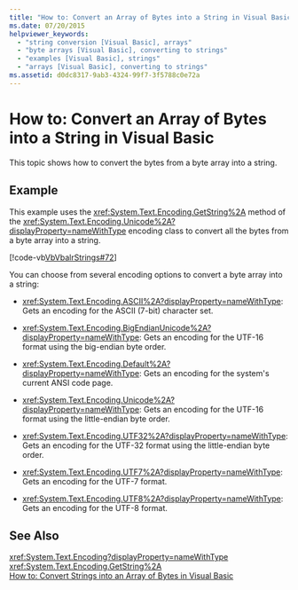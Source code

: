 ```yaml
---
title: "How to: Convert an Array of Bytes into a String in Visual Basic"
ms.date: 07/20/2015
helpviewer_keywords: 
  - "string conversion [Visual Basic], arrays"
  - "byte arrays [Visual Basic], converting to strings"
  - "examples [Visual Basic], strings"
  - "arrays [Visual Basic], converting to strings"
ms.assetid: d0dc8317-9ab3-4324-99f7-3f5788c0e72a
---
```

# How to: Convert an Array of Bytes into a String in Visual Basic
This topic shows how to convert the bytes from a byte array into a string.  
  
## Example  
 This example uses the <xref:System.Text.Encoding.GetString%2A> method of the <xref:System.Text.Encoding.Unicode%2A?displayProperty=nameWithType> encoding class to convert all the bytes from a byte array into a string.  
  
 [!code-vb[VbVbalrStrings#72](../../../../visual-basic/language-reference/functions/codesnippet/VisualBasic/how-to-convert-an-array-of-bytes-into-a-string_1.vb)]  
  
 You can choose from several encoding options to convert a byte array into a string:  
  
-   <xref:System.Text.Encoding.ASCII%2A?displayProperty=nameWithType>: Gets an encoding for the ASCII (7-bit) character set.  
  
-   <xref:System.Text.Encoding.BigEndianUnicode%2A?displayProperty=nameWithType>: Gets an encoding for the UTF-16 format using the big-endian byte order.  
  
-   <xref:System.Text.Encoding.Default%2A?displayProperty=nameWithType>: Gets an encoding for the system's current ANSI code page.  
  
-   <xref:System.Text.Encoding.Unicode%2A?displayProperty=nameWithType>: Gets an encoding for the UTF-16 format using the little-endian byte order.  
  
-   <xref:System.Text.Encoding.UTF32%2A?displayProperty=nameWithType>: Gets an encoding for the UTF-32 format using the little-endian byte order.  
  
-   <xref:System.Text.Encoding.UTF7%2A?displayProperty=nameWithType>: Gets an encoding for the UTF-7 format.  
  
-   <xref:System.Text.Encoding.UTF8%2A?displayProperty=nameWithType>: Gets an encoding for the UTF-8 format.  
  
## See Also  
 <xref:System.Text.Encoding?displayProperty=nameWithType>  
 <xref:System.Text.Encoding.GetString%2A>  
 [How to: Convert Strings into an Array of Bytes in Visual Basic](../../../../visual-basic/programming-guide/language-features/strings/how-to-convert-strings-into-an-array-of-bytes.md)
